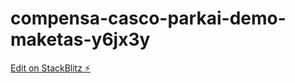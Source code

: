 # compensa-casco-parkai-demo-maketas-y6jx3y

[Edit on StackBlitz ⚡️](https://stackblitz.com/edit/compensa-casco-parkai-demo-maketas-y6jx3y)
